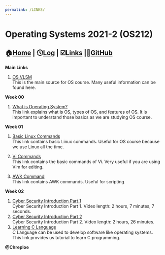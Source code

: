 ```yaml
---
permalink: /LINKS/
---
```

# Operating Systems 2021-2 (OS212)
## :house:[Home](index.md) | :clock5:[Log](https://chreploe.github.io/os212/TXT/mylog.txt) | :ballot_box_with_check:[Links](links.md) |:diamond_shape_with_a_dot_inside:[GitHub](https://github.com/Chreploe/os212)

**Main Links**
1. [OS VLSM](https://os.vlsm.org)<br>
This is the main source for OS course.
Many useful information can be found here.

**Week 00**
1. [What is Operating System?](https://www.guru99.com/operating-system-tutorial.html)<br>
This link explains what is OS, types of OS, and features of OS. It is important to understand those basics as we are studying OS course.

**Week 01**
1. [Basic Linux Commands](https://linoxide.com/essential-linux-basic-commands/)<br>
This link contains basic Linux commands. 
Useful for OS course because we use Linux all the time.

2. [Vi Commands](https://www.cs.colostate.edu/helpdocs/vi.html)<br>
This link contains the basic commands of Vi.
Very useful if you are using Vim for editing. 

3. [AWK Command](https://www.geeksforgeeks.org/awk-command-unixlinux-examples/)<br>
This link contains AWK commands. Useful for scripting.

**Week 02**
1. [Cyber Security Introduction Part 1](https://youtu.be/rcDO8km6R6c)<br>
Cyber Security Introduction Part 1. Video length: 2 hours, 7 minutes, 7 seconds.
2. [Cyber Security Introduction Part 2](https://youtu.be/CivG_2UqKMg)<br>
Cyber Security Introduction Part 2. Video length: 2 hours, 26 minutes.
3. [Learning C Language](https://www.programiz.com/c-programming)<br>
C Language can be used to develop software like operating systems. This link provides us tutorial to learn C programming.

**@Chreploe**
